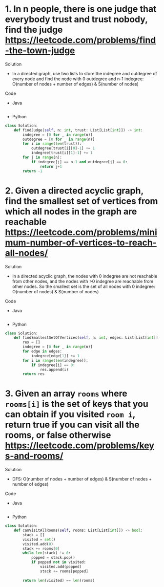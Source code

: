 # 1. In n people, there is one judge that everybody trust and trust nobody, find the judge https://leetcode.com/problems/find-the-town-judge

Solution

- In a directed graph, use two lists to store the indegree and outdegree of every node and find the node with 0 outdegree and n-1 indegree: O(number of nodes + number of edges) & S(number of nodes)

Code

- Java

```java

```

- Python

```python
class Solution:
    def findJudge(self, n: int, trust: List[List[int]]) -> int:
        indegree = [0 for _ in range(n)]
        outdegree = [0 for _ in range(n)]
        for i in range(len(trust)):
            outdegree[trust[i][0]-1] += 1
            indegree[trust[i][1]-1] += 1
        for j in range(n):
            if indegree[j] == n-1 and outdegree[j] == 0:
                return j+1
        return -1
```

# 2. Given a directed acyclic graph, find the smallest set of vertices from which all nodes in the graph are reachable https://leetcode.com/problems/minimum-number-of-vertices-to-reach-all-nodes/

Solution

- In a directed acyclic graph, the nodes with 0 indegree are not reachable from other nodes, and the nodes with >0 indegree are reachable from other nodes. So the smallest set is the set of all nodes with 0 indegree: O(number of nodes) & S(number of nodes)

Code

- Java

```java

```

- Python

```python
class Solution:
    def findSmallestSetOfVertices(self, n: int, edges: List[List[int]]) -> List[int]:
        res = []
        indegree = [0 for _ in range(n)]
        for edge in edges:
            indegree[edge[1]] += 1
        for i in range(len(indegree)):
            if indegree[i] == 0:
                res.append(i)
        return res
```

# 3. Given an array `rooms` where `rooms[i]` is the set of keys that you can obtain if you visited `room i`, return true if you can visit all the rooms, or false otherwise https://leetcode.com/problems/keys-and-rooms/

Solution

- DFS: O(number of nodes + number of edges) & S(number of nodes + number of edges)

Code

- Java

```java

```

- Python

```python
class Solution:
    def canVisitAllRooms(self, rooms: List[List[int]]) -> bool:
        stack = []
        visited = set()
        visited.add(0)
        stack += rooms[0]
        while len(stack) != 0:
            popped = stack.pop()
            if popped not in visited:
                visited.add(popped)
                stack += rooms[popped]
                
        return len(visited) == len(rooms)
```